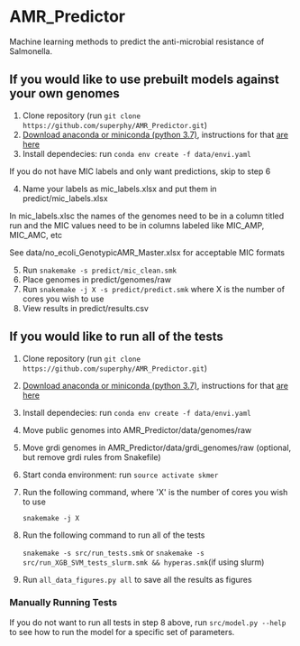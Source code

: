 # AMR_Predictor
Machine learning methods to predict the anti-microbial resistance of Salmonella.

## If you would like to use prebuilt models against your own genomes
1. Clone repository (run `git clone https://github.com/superphy/AMR_Predictor.git`)
2. [Download anaconda or miniconda (python 3.7)](https://conda.io/miniconda.html (python 3.7)), instructions for that [are here](https://conda.io/docs/user-guide/install/index.html)
3. Install dependecies: run `conda env create -f data/envi.yaml`

If you do not have MIC labels and only want predictions, skip to step 6

4. Name your labels as mic_labels.xlsx and put them in predict/mic_labels.xlsx

In mic_labels.xlsc the names of the genomes need to be in a column titled run and the MIC values need to be in columns labeled  like MIC_AMP, MIC_AMC, etc

See data/no_ecoli_GenotypicAMR_Master.xlsx for acceptable MIC formats

5. Run `snakemake -s predict/mic_clean.smk`
6. Place genomes in predict/genomes/raw
7. Run `snakemake -j X -s predict/predict.smk` where X is the number of cores you wish to use
8. View results in predict/results.csv

## If you would like to run all of the tests
1. Clone repository (run `git clone https://github.com/superphy/AMR_Predictor.git`)
2. [Download anaconda or miniconda (python 3.7)](https://conda.io/miniconda.html (python 3.7)), instructions for that [are here](https://conda.io/docs/user-guide/install/index.html)
3. Install dependecies: run `conda env create -f data/envi.yaml`
4. Move public genomes into AMR_Predictor/data/genomes/raw
5. Move grdi genomes in AMR_Predictor/data/grdi_genomes/raw (optional, but remove grdi rules from Snakefile)
6. Start conda environment: run `source activate skmer`
7. Run the following command, where 'X' is the number of cores you wish to use

   `snakemake -j X`
8. Run the following command to run all of the tests

   `snakemake -s src/run_tests.smk` or 
   `snakemake -s src/run_XGB_SVM_tests_slurm.smk && hyperas.smk`(if using slurm) 
9. Run `all_data_figures.py all` to save all the results as figures

### Manually Running Tests
If you do not want to run all tests in step 8 above, run `src/model.py --help` to see how to run the model for a specific set of parameters.

